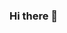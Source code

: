 ### Hi there 👋

<!--
**Este repo es para publicar algunos sitios


- 🔭 subiendo algunos codigos
- 📫 por acá me encuentran https://www.linkedin.com/in/jorgelopezp/
-->
